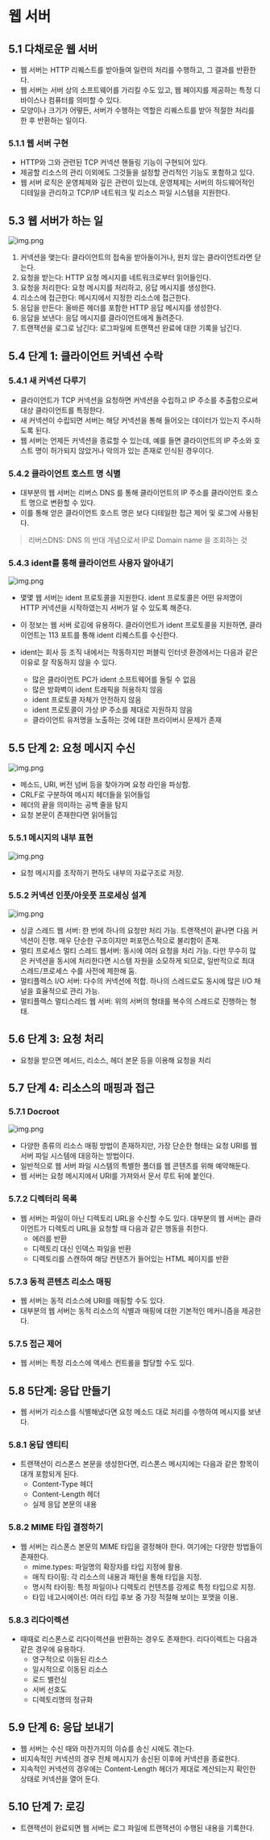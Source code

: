 # 웹 서버

## 5.1 다채로운 웹 서버
- 웹 서버는 HTTP 리퀘스트를 받아들여 일련의 처리를 수행하고, 그 결과를 반환한다.
- 웹 서버는 서버 상의 소프트웨어를 가리킬 수도 있고, 웹 페이지를 제공하는 특정 디바이스나 컴퓨터를 의미할 수 있다.
- 모양이나 크기가 어떻든, 서버가 수행하는 역할은 리퀘스트를 받아 적절한 처리를 한 후 반환하는 일이다.

### 5.1.1 웹 서버 구현
- HTTP와 그와 관련된 TCP 커넥션 핸들링 기능이 구현되어 있다.
- 제공할 리소스의 관리 이외에도 그것들을 설정할 관리적인 기능도 포함하고 있다.
- 웹 서버 로직은 운영체제와 깊은 관련이 있는데, 운영체제는 서버의 하드웨어적인 디테일을 관리하고 TCP/IP 네트워크 및 리소스 파일 시스템을 지원한다.


## 5.3 웹 서버가 하는 일

![img.png](img/img.png)

1. 커넥션을 맺는다: 클라이언트의 접속을 받아들이거나, 원치 않는 클라이언트라면 닫는다.
2. 요청을 받는다: HTTP 요청 메시지를 네트워크로부터 읽어들인다.
3. 요청을 처리한다: 요청 메시지를 처리하고, 응답 메시지를 생성한다.
4. 리소스에 접근한다: 메시지에서 지정한 리소스에 접근한다.
5. 응답을 만든다: 올바른 헤더를 포함한 HTTP 응답 메시지를 생성한다.
6. 응답을 보낸다: 응답 메시지를 클라이언트에게 돌려준다.
7. 트랜잭션을 로그로 남긴다: 로그파일에 트랜잭션 완료에 대한 기록을 남긴다.

## 5.4 단계 1: 클라이언트 커넥션 수락

### 5.4.1 새 커넥션 다루기
- 클라이언트가 TCP 커넥션을 요청하면 커넥션을 수립하고 IP 주소를 추출함으로써 대상 클라이언트를 특정한다.
- 새 커넥션이 수립되면 서버는 해당 커넥션을 통해 들어오는 데이터가 있는지 주시하도록 된다.
- 웹 서버는 언제든 커넥션을 종료할 수 있는데, 예를 들면 클라이언트의 IP 주소와 호스트 명이 허가되지 않았거나 악의가 있는 존재로 인식된 경우이다.

### 5.4.2 클라이언트 호스트 명 식별
- 대부분의 웹 서버는 리버스 DNS 를 통해 클라이언트의 IP 주소를 클라이언트 호스트 명으로 변환할 수 있다.
- 이를 통해 얻은 클라이언트 호스트 명은 보다 디테일한 접근 제어 및 로그에 사용된다.

> 리버스DNS: DNS 의 반대 개념으로서 IP로 Domain name 을 조회하는 것

### 5.4.3 ident를 통해 클라이언트 사용자 알아내기

![img.png](img/img2.png)

- 몇몇 웹 서버는 ident 프로토콜을 지원한다. ident 프로토콜은 어떤 유저명이 HTTP 커넥션을 시작하였는지 서버가 알 수 있도록 해준다.
- 이 정보는 웹 서버 로깅에 유용하다. 클라이언트가 ident 프로토콜을 지원하면, 클라이언트는 113 포트를 통해 ident 리퀘스트를 수신한다.

- ident는 회사 등 조직 내에서는 작동하지만 퍼블릭 인터넷 환경에서는 다음과 같은 이유로 잘 작동하지 않을 수 있다.
  - 많은 클라이언트 PC가 ident 소프트웨어를 돌릴 수 없음
  - 많은 방화벽이 ident 트래픽을 허용하지 않음
  - ident 프로토콜 자체가 안전하지 않음
  - ident 프로토콜이 가상 IP 주소를 제대로 지원하지 않음
  - 클라이언트 유저명을 노출하는 것에 대한 프라이버시 문제가 존재

## 5.5 단계 2: 요청 메시지 수신

![img.png](img/img3.png)

- 메소드, URI, 버전 넘버 등을 찾아가며 요청 라인을 파싱함.
- CRLF로 구분하여 메시지 헤더들을 읽어들임
- 헤더의 끝을 의미하는 공백 줄을 탐지
- 요청 본문이 존재한다면 읽어들임
 
### 5.5.1 메시지의 내부 표현
![img.png](img/img4.png)
- 요청 메시지를 조작하기 편하도 내부의 자료구조로 저장.

### 5.5.2 커넥션 인풋/아웃풋 프로세싱 설계
![img.png](img/img5.png)
- 싱글 스레드 웹 서버: 한 번에 하나의 요청만 처리 가능. 트랜잭션이 끝나면 다음 커넥션이 진행. 매우 단순한 구조이지만 퍼포먼스적으로 불리함이 존재.
- 멀티 프로세스 멀티 스레드 웹서버: 동시에 여러 요청을 처리 가능. 다만 무수히 많은 커넥션을 동시에 처리한다면 시스템 자원을 소모하게 되므로, 일반적으로 최대 스레드/프로세스 수를 사전에 제한해 둠.
- 멀티플렉스 I/O 서버: 다수의 커넥션에 적합. 하나의 스레드로도 동시에 많은 I/O 채널을 효율적으로 관리 가능.
- 멀티플렉스 멀티스레드 웹 서버: 위의 서버의 형태를 복수의 스레드로 진행하는 형태.

## 5.6 단계 3: 요청 처리
- 요청을 받으면 메서드, 리소스, 헤더 본문 등을 이용해 요청을 처리

## 5.7 단계 4: 리소스의 매핑과 접근

### 5.7.1 Docroot
![img.png](img/img6.png)

- 다양한 종류의 리소스 매핑 방법이 존재하지만, 가장 단순한 형태는 요청 URI를 웹 서버 파일 시스템에 대응하는 방법이다.
- 일반적으로 웹 서버 파일 시스템의 특별한 폴더를 웹 콘텐츠를 위해 예약해둔다.
- 웹 서버는 요청 메시지에서 URI를 가져와서 문서 루트 뒤에 붙인다.

### 5.7.2 디렉터리 목록
- 웹 서버는 파일이 아닌 디렉토리 URL을 수신할 수도 있다. 대부분의 웹 서버는 클라이언트가 디렉토리 URL을 요청할 때 다음과 같은 행동을 취한다.
  - 에러를 반환
  - 디렉토리 대신 인덱스 파일을 반환
  - 디렉토리를 스캔하여 해당 컨텐츠가 들어있는 HTML 페이지를 반환

### 5.7.3 동적 콘텐츠 리소스 매핑
- 웹 서버는 동적 리소스에 URI를 매핑할 수도 있다.
- 대부분의 웹 서버는 동적 리소스의 식별과 매핑에 대한 기본적인 메커니즘을 제공한다.


### 5.7.5 접근 제어
- 웹 서버는 특정 리소스에 액세스 컨트롤을 할당할 수도 있다.

## 5.8 5단계: 응답 만들기
- 웹 서버가 리소스를 식별해냈다면 요청 메소드 대로 처리를 수행하여 메시지를 보낸다.

### 5.8.1  응답 엔티티
- 트랜잭션이 리스폰스 본문을 생성한다면, 리스폰스 메시지에는 다음과 같은 항목이 대개 포함되게 된다.
  - Content-Type 헤더
  - Content-Length 헤더
  - 실제 응답 본문의 내용

### 5.8.2 MIME 타입 결정하기
- 웹 서버는 리스폰스 본문의 MIME 타입을 결정해야 한다. 여기에는 다양한 방법들이 존재한다.
  - mime.types: 파일명의 확장자를 타입 지정에 활용.
  - 매직 타이핑: 각 리소스의 내용과 패턴을 통해 타입을 지정.
  - 명시적 타이핑: 특정 파일이나 디렉토리 컨텐츠를 강제로 특정 타입으로 지정.
  - 타입 네고시에이션: 여러 타입 후보 중 가장 적절해 보이는 포맷을 이용.


### 5.8.3 리다이렉션
- 때때로 리스폰스로 리다이렉션을 반환하는 경우도 존재한다. 리다이렉트는 다음과 같은 경우에 유용하다.
  - 영구적으로 이동된 리소스
  - 일시적으로 이동된 리소스
  - 로드 밸런싱
  - 서버 선호도
  - 디렉토리명의 정규화

## 5.9 단계 6: 응답 보내기
- 웹 서버는 수신 때와 마찬가지의 이슈를 송신 시에도 겪는다.
- 비지속적인 커넥션의 경우 전체 메시지가 송신된 이후에 커넥션을 종료한다.
- 지속적인 커넥션의 경우에는 Content-Length 헤더가 제대로 계산되는지 확인한 상태로 커넥션을 열어 둔다.

## 5.10 단계 7: 로깅
- 트랜잭션이 완료되면 웹 서버는 로그 파일에 트랜잭션이 수행된 내용을 기록한다.
